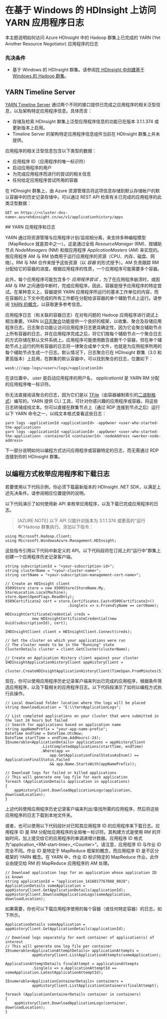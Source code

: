 <properties
	pageTitle="以编程方式访问 Hadoop YARN 应用程序日志 | Azure"
	description="以编程方式访问 HDInsight 中 Hadoop 群集上的应用程序日志。"
	services="hdinsight"
	documentationCenter=""
	tags="azure-portal"
	authors="mumian" 
	manager="paulettm"
	editor="cgronlun"/>

<tags
	ms.service="hdinsight"
	ms.date="01/29/2016"
	wacn.date="03/17/2016"/>

# 在基于 Windows 的 HDInsight 上访问 YARN 应用程序日志

本主题说明如何访问 Azure HDInsight 中的 Hadoop 群集上已完成的 YARN (Yet Another Resource Negotiator) 应用程序的日志

### 先决条件

- 基于 Windows 的 HDInsight 群集。请参阅[在 HDInsight 中创建基于 Windows 的 Hadoop 群集](/documentation/articles/hdinsight-provision-clusters-v1)。


## YARN Timeline Server

<a href="http://hadoop.apache.org/docs/r2.4.0/hadoop-yarn/hadoop-yarn-site/TimelineServer.html" target="_blank">YARN Timeline Server</a> 通过两个不同的接口提供已完成之应用程序的相关泛型信息，以及架构特定应用程序信息。具体而言：

* 存储及检索 HDInsight 群集上泛型应用程序信息的功能已在版本 3.1.1.374 或更新版本上启用。
* Timeline Server 的架构特定应用程序信息组件当前在 HDInsight 群集上并未提供。


应用程序的相关泛型信息包含以下类型的数据：

* 应用程序 ID（应用程序的唯一标识符）
* 启动应用程序的用户
* 为完成应用程序而进行的尝试的相关信息
* 任何给定应用程序尝试所用的容器

在 HDInsight 群集上，由 Azure 资源管理员将这项信息存储到默认存储帐户的默认容器中的历史记录存储中。可以通过 REST API 检索有关已完成的应用程序的此类泛型数据：

    GET on https://<cluster-dns-name>.azurehdinsight.cn/ws/v1/applicationhistory/apps


##<a name="YARNAppsAndLogs"></a> YARN 应用程序和日志

YARN 通过将资源管理与应用程序计划/监视相分离，来支持多种编程模型（MapReduce 就是其中之一）。这是通过全局 *ResourceManager* (RM)、按辅助节点 *NodeManagers* (NM) 和按应用程序 *ApplicationMasters* (AM) 来实现的。按应用程序 AM 与 RM 协商用于运行应用程序的资源（CPU、内存、磁盘、网络）。RM 与 NM 合作来授予这些资源（以 *容器* 的形式授予）。AM 负责跟踪 RM 分配给它的容器的进度。根据应用程序的性质，一个应用程序可能需要多个容器。

此外，每个应用程序可能包含多个 *应用程序尝试* ，为了在应用程序崩溃时，或因 AM 与 RM 之间通信中断时，完成应用程序。因此，容器是授予应用程序的特定尝试。在某种意义上，容器提供 YARN 应用程序所运行的基本工作单位的内容，而在容器的上下文中完成的所有工作都在分配给该容器的单个辅助节点上运行。请参阅 [YARN 的概念][YARN-concepts]，以获取更多参考信息。

应用程序日志（和关联的容器日志）在对有问题的 Hadoop 应用程序进行调试上相当重要。YARN 以[日志聚合][log-aggregation]功能提供一个良好的框架，以收集、聚合及存储应用程序日志。日志聚合功能让访问应用程序日志更具确定性，因为它会聚合辅助节点上所有容器的日志，并在应用程序完成之后，将它们按每个辅助节点一个聚合日志的方式存储在默认文件系统上。应用程序可能使用数百或数千个容器，但在单个辅助节点上运行的所有容器的日志将一律聚合成单个文件，也就是为应用程序所用的每个辅助节点生成一个日志。默认情况下，日志聚合已在 HDInsight 群集（3.0 和更高版本）上启用，在群集的默认容器中，可以找到聚合的日志，位置如下：

	wasb:///app-logs/<user>/logs/<applicationId>

在该位置中， *user* 是启动应用程序的用户名， *applicationId* 是 YARN RM 分配的应用程序唯一标识符。

你无法直接阅读聚合的日志，因为它们是以 [TFile][T-file]（由容器编制索引的[二进制格式][binary-format]）编写的。YARN 提供 CLI 工具，可针对你感兴趣的应用程序或容器，将这些日志转储成纯文本。你可以直接在群集节点上（通过 RDP 连接到节点之后）运行以下 YARN 命令之一，以纯文本格式查看这些日志：

	yarn logs -applicationId <applicationId> -appOwner <user-who-started-the-application>
	yarn logs -applicationId <applicationId> -appOwner <user-who-started-the-application> -containerId <containerId> -nodeAddress <worker-node-address>

下一部分说明如何以编程方式访问应用程序或容器特定的日志，而无需通过 RDP 连接到你的 HDInsight 群集。

## <a name="enumerate-and-download"></a>以编程方式枚举应用程序和下载日志

若要使用以下代码示例，你必须下载最新版本的 HDInsight .NET SDK，以满足上述先决条件。请参阅相应位置提供的说明。

以下代码演示了如何使用新 API 来枚举应用程序，以及下载已完成应用程序的日志。

> [AZURE.NOTE] 以下 API 只能针对版本为 3.1.1.374 或更高的“运行中”Hadoop 群集执行。添加以下指令：

	using Microsoft.Hadoop.Client;
	using Microsoft.WindowsAzure.Management.HDInsight;

这些指令引用以下代码中新定义的 API。以下代码段将在订阅上的“运行中”群集上创建一个应用程序历史记录客户端。

	string subscriptionId = "<your-subscription-id>";
	string clusterName = "<your-cluster-name>";
	string certName = "<your-subscription-management-cert-name>";

	// Create an HDInsight client
	X509Store store = new X509Store(StoreName.My, StoreLocation.LocalMachine);
	store.Open(OpenFlags.ReadOnly);
	X509Certificate2 cert = store.Certificates.Cast<X509Certificate2>()
	                            .Single(x => x.FriendlyName == certName);

	HDInsightCertificateCredential creds =
				new HDInsightCertificateCredential(new Guid(subscriptionId), cert);

	IHDInsightClient client = HDInsightClient.Connect(creds);

	// Get the cluster on which your applications were run
	// The cluster needs to be in the "Running" state
	ClusterDetails cluster = client.GetCluster(clusterName);

	// Create an Application History client against your cluster
	IHDInsightApplicationHistoryClient appHistoryClient =
				cluster.CreateHDInsightApplicationHistoryClient(TimeSpan.FromMinutes(5));


现在，你可以使用应用程序历史记录客户端来列出已完成的应用程序，根据条件筛选应用程序，以及下载相关的应用程序日志。以下代码段演示了如何以编程方式执行此操作。

	// Local download folder location where the logs will be placed
	string downloadLocation = "E:\\YarnApplicationLogs";

	// List completed applications on your cluster that were submitted in the last 24 hours but failed
	// Search for applications based on application name
	string appNamePrefix = "your-app-name-prefix";
	DateTime endTime = DateTime.UtcNow;
	DateTime startTime = endTime.AddHours(-24);
	IEnumerable<ApplicationDetails> applications = appHistoryClient
	                .ListCompletedApplications(startTime, endTime)
	                .Where(app =>
	                    app.GetApplicationFinalStatusAsEnum() == ApplicationFinalStatus.Failed
	                    && app.Name.StartsWith(appNamePrefix));

	// Download logs for failed or killed applications
	// This will generate one log file for each application
	foreach (ApplicationDetails application in applications)
	{
	    appHistoryClient.DownloadApplicationLogs(application, downloadLocation);
	}

上述代码使用应用程序历史记录客户端来列出/查找所需的应用程序，然后将这些应用程序的日志下载到本地文件夹。

或者，也可以使用以下代码段针对已知其应用程序 ID 的应用程序来下载日志。应用程序 ID 是 RM 分配给应用程序的全局唯一标识符。其构建方式是使用 RM 的开始时间，加上提交给它的应用程序的单调递增计数器。应用程序 ID 格式为“application\_&lt;RM-start-time&gt;\_&lt;Counter&gt;”。请注意，应用程序 ID 与作业 ID 完全不同。作业 ID 是特定于 MapReduce 框架的概念，而应用程序 ID 是不区分框架的 YARN 概念。在 YARN 中，作业 ID 标识特定的 MapReduce 作业，此作业由提交给 RM 的 MapReduce 应用程序的 AM 处理。

	// Download application logs for an application whose application ID is known
	string applicationId = "application_1416017767088_0028";
	ApplicationDetails someApplication = appHistoryClient.GetApplicationDetails(applicationId);
	appHistoryClient.DownloadApplicationLogs(someApplication, downloadLocation);

如果需要，你也可以下载应用程序使用的每个容器（或任何特定容器）的日志，如下所示。

	ApplicationDetails someApplication = appHistoryClient.GetApplicationDetails(applicationId);

	// Download logs separately for each container of application(s) of interest
	// This will generate one log file per container
	IEnumerable<ApplicationAttemptDetails> applicationAttempts =
				appHistoryClient.ListApplicationAttempts(someApplication);

	ApplicationAttemptDetails finalAttempt = applicationAttempts
	    		.Single(x => x.ApplicationAttemptId == someApplication.LatestApplicationAttemptId);

	IEnumerable<ApplicationContainerDetails> containers =
				appHistoryClient.ListApplicationContainers(finalAttempt);

	foreach (ApplicationContainerDetails container in containers)
	{
	    appHistoryClient.DownloadApplicationLogs(container, downloadLocation);
	}



[YARN-timeline-server]: http://hadoop.apache.org/docs/r2.4.0/hadoop-yarn/hadoop-yarn-site/TimelineServer.html
[log-aggregation]: http://hortonworks.com/blog/simplifying-user-logs-management-and-access-in-yarn/
[T-file]: https://issues.apache.org/jira/secure/attachment/12396286/TFile%20Specification%2020081217.pdf
[binary-format]: https://issues.apache.org/jira/browse/HADOOP-3315
[YARN-concepts]: http://hortonworks.com/blog/apache-hadoop-yarn-concepts-and-applications/

<!---HONumber=Mooncake_0307_2016-->